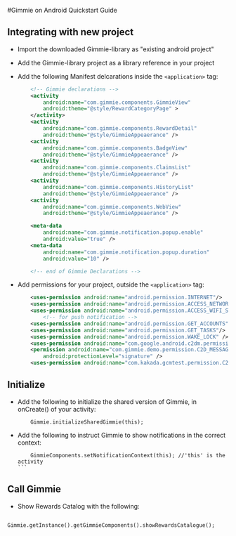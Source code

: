 #Gimmie on Android Quickstart Guide

Integrating with new project
----------------------------------

- Import the downloaded Gimmie-library as "existing android project"
- Add the Gimmie-library project as a library reference in your project
- Add the following Manifest delcarations inside the ````<application>```` tag:
    ````xml
        <!-- Gimmie declarations -->
        <activity
            android:name="com.gimmie.components.GimmieView"
            android:theme="@style/RewardCategoryPage" >
        </activity>
        <activity
            android:name="com.gimmie.components.RewardDetail"
            android:theme="@style/GimmieAppeaerance" />
        <activity
            android:name="com.gimmie.components.BadgeView"
            android:theme="@style/GimmieAppeaerance" />
        <activity
            android:name="com.gimmie.components.ClaimsList"
            android:theme="@style/GimmieAppeaerance" />
        <activity
            android:name="com.gimmie.components.HistoryList"
            android:theme="@style/GimmieAppeaerance" />
        <activity
            android:name="com.gimmie.components.WebView"
            android:theme="@style/GimmieAppeaerance" />

        <meta-data
            android:name="com.gimmie.notification.popup.enable"
            android:value="true" />
        <meta-data
            android:name="com.gimmie.notification.popup.duration"
            android:value="10" />

        <!-- end of Gimmie Declarations -->
    ````

- Add permissions for your project, outside the ````<application>```` tag:
    ````xml
        <uses-permission android:name="android.permission.INTERNET"/>
        <uses-permission android:name="android.permission.ACCESS_NETWORK_STATE"/>
        <uses-permission android:name="android.permission.ACCESS_WIFI_STATE" />
            <!-- for push notification -->
    	<uses-permission android:name="android.permission.GET_ACCOUNTS" />
    	<uses-permission android:name="android.permission.GET_TASKS"/>
    	<uses-permission android:name="android.permission.WAKE_LOCK" />
    	<uses-permission android:name="com.google.android.c2dm.permission.RECEIVE" />
    	<permission android:name="com.gimmie.demo.permission.C2D_MESSAGE"
	        android:protectionLevel="signature" />
	    <uses-permission android:name="com.kakada.gcmtest.permission.C2D_MESSAGE" />
    ````

Initialize
---------------------
- Add the following to initialize the shared version of Gimmie, in onCreate() of your activity:
    ````
        Gimmie.initializeSharedGimmie(this);
    ````
- Add the following to instruct Gimmie to show notifications in the correct context:
    ````
    	GimmieComponents.setNotificationContext(this); //'this' is the activity
    ```

Call Gimmie
-----------------------
- Show Rewards Catalog with the following:
```
        Gimmie.getInstance().getGimmieComponents().showRewardsCatalogue();
````
